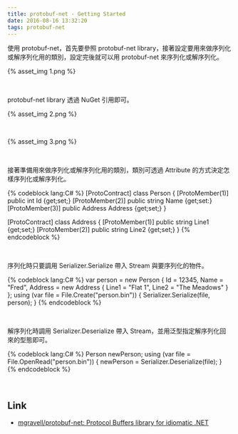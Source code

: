 ```yaml
---
title: protobuf-net - Getting Started
date: 2016-08-16 13:32:20
tags: protobuf-net
---
```


使用 protobuf-net，首先要參照 protobuf-net library，接著設定要用來做序列化或解序列化用的類別，設定完後就可以用 protobuf-net 來序列化或解序列化。  

<!-- More -->

{% asset_img 1.png %}

<br/>


protobuf-net library 透過 NuGet 引用即可。  

{% asset_img 2.png %}

<br/>


{% asset_img 3.png %}

<br/>


接著準備用來做序列化或解序列化用的類別，類別可透過 Attribute 的方式決定怎樣序列化或解序列化。  

{% codeblock lang:C# %}
[ProtoContract] 
class Person { 
    [ProtoMember(1)] 
    public int Id {get;set;}
    [ProtoMember(2)] 
    public string Name {get;set:} 
    [ProtoMember(3)] 
    public Address Address {get;set;} 
} 

[ProtoContract] 
class Address { 
    [ProtoMember(1)] 
    public string Line1 {get;set;} 
    [ProtoMember(2)] 
    public string Line2 {get;set;} 
}
{% endcodeblock %}

<br/>


序列化時只要調用 Serializer.Serialize 帶入 Stream 與要序列化的物件。  

{% codeblock lang:C# %}
var person = new Person { 
    Id = 12345, Name = "Fred", 
    Address = new Address { 
        Line1 = "Flat 1", 
        Line2 = "The Meadows" 
    } 
}; 
using (var file = File.Create("person.bin")) { 
    Serializer.Serialize(file, person); 
}
{% endcodeblock %}

<br/>


解序列化時調用 Serializer.Deserialize 帶入 Stream，並用泛型指定解序列化回來的型態即可。  

{% codeblock lang:C# %}
Person newPerson; 
using (var file = File.OpenRead("person.bin")) { 
    newPerson = Serializer.Deserialize<Person>(file); 
}
{% endcodeblock %}

<br/>


Link
----
* [mgravell/protobuf-net: Protocol Buffers library for idiomatic .NET](https://github.com/mgravell/protobuf-net)